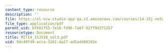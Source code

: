 ```yaml
---
content_type: resource
description: ''
file: https://ol-ocw-studio-app-qa.s3.amazonaws.com/courses/14-15j-networks-spring-2018/9dc40fd9acca3261da27ad5add80192e_MIT14_15JS18_sol3.pdf
file_type: application/pdf
parent_uid: bfb01f55-7e18-fd96-7a8f-927f9d3712b7
resourcetype: Document
title: MIT14_15JS18_sol3.pdf
uid: 9dc40fd9-acca-3261-da27-ad5add80192e
---
```


